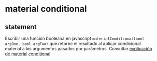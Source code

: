 # material conditional
## statement
Escribir una función booleana en javascript `materialConditional(bool argOne, bool argTwo)` que retorne el resultado al aplicar condicional material a los argumentos pasados por parámetros. Consultar [explicación de material conditional](https://en.wikipedia.org/wiki/Boolean_algebra)